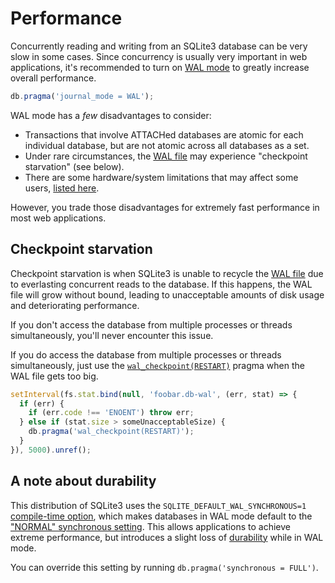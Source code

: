 # Performance

Concurrently reading and writing from an SQLite3 database can be very slow in some cases. Since concurrency is usually very important in web applications, it's recommended to turn on [WAL mode](https://www.sqlite.org/wal.html) to greatly increase overall performance.

```js
db.pragma('journal_mode = WAL');
```

WAL mode has a *few* disadvantages to consider:

- Transactions that involve ATTACHed databases are atomic for each individual database, but are not atomic across all databases as a set.
- Under rare circumstances, the [WAL file](https://www.sqlite.org/wal.html) may experience "checkpoint starvation" (see below).
- There are some hardware/system limitations that may affect some users, [listed here](https://www.sqlite.org/wal.html).

However, you trade those disadvantages for extremely fast performance in most web applications.

## Checkpoint starvation

Checkpoint starvation is when SQLite3 is unable to recycle the [WAL file](https://www.sqlite.org/wal.html) due to everlasting concurrent reads to the database. If this happens, the WAL file will grow without bound, leading to unacceptable amounts of disk usage and deteriorating performance.

If you don't access the database from multiple processes or threads simultaneously, you'll never encounter this issue.

If you do access the database from multiple processes or threads simultaneously, just use the [`wal_checkpoint(RESTART)`](https://www.sqlite.org/pragma.html#pragma_wal_checkpoint) pragma when the WAL file gets too big.

```js
setInterval(fs.stat.bind(null, 'foobar.db-wal', (err, stat) => {
  if (err) {
    if (err.code !== 'ENOENT') throw err;
  } else if (stat.size > someUnacceptableSize) {
    db.pragma('wal_checkpoint(RESTART)');
  }
}), 5000).unref();
```

## A note about durability

This distribution of SQLite3 uses the `SQLITE_DEFAULT_WAL_SYNCHRONOUS=1` [compile-time option](https://sqlite.org/compile.html#default_wal_synchronous), which makes databases in WAL mode default to the ["NORMAL" synchronous setting](https://sqlite.org/pragma.html#pragma_synchronous). This allows applications to achieve extreme performance, but introduces a slight loss of [durability](https://en.wikipedia.org/wiki/Durability_(database_systems)) while in WAL mode.

You can override this setting by running `db.pragma('synchronous = FULL')`.
